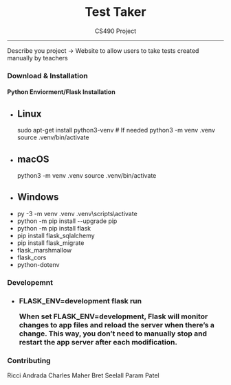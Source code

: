 
<h1 align="center"> Test Taker </h1>

<p align="center"> CS490 Project </p>

<hr/>

<p> Describe you project -> Website to allow users to take tests created manually by teachers </p>

<h3> Download & Installation </h3>
<h4> Python Enviorment/Flask Installation </h4>

<ul>
  <li> <h2>Linux</h2>
sudo apt-get install python3-venv    # If needed
python3 -m venv .venv
source .venv/bin/activate
</li>
  <li>  <h2>macOS</h2>
python3 -m venv .venv
source .venv/bin/activate</li>
  <li> <h2>Windows</h2>

  <li>
py -3 -m venv .venv
.venv\scripts\activate</li>

<li> python -m pip install --upgrade pip
</l1>
<li> python -m pip install flask
</l1>
<li>pip install flask_sqlalchemy           </li>
<li>pip install flask_migrate </li>
<li>flask_marshmallow    </li>
<li>flask_cors     </li>
<li>python-dotenv</li>
</ul>
<h3>Developemnt<h3>
<ul>
<li>
FLASK_ENV=development flask run
</li>
  <p>When  set FLASK_ENV=development, Flask will monitor changes to app files and reload the server when there’s a change. This way, you don’t need to manually stop and restart the app server after each modification.</p>
</ul>


<h3>Contributing</h3>
Ricci Andrada
Charles Maher
Bret Seelall
Param Patel


